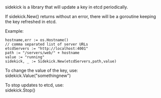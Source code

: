 sidekick is a library that will update a key in etcd periodically.  

If sidekick.New() returns without an error, there will be a goroutine keeping the key refreshed in etcd.  

Example: 
 
    hostname,err := os.Hostname()  
	// comma separated list of server URLs  
    etcdServers := "http://localhost:4001"  
    path := "/servers/web/" + hostname  
    value := "running"  
    sidekick, _ := Sidekick.New(etcdServers,path,value)  


  To change the value of the key, use:  
    sidekick.Value("somethingnew")  
	
  To stop updates to etcd, use:  
    sidekick.Stop()  
